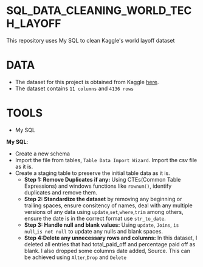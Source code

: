 # SQL_DATA_CLEANING_WORLD_TECH_LAYOFF
This repository uses My SQL to clean Kaggle's world layoff dataset

# DATA
- The dataset for this project is obtained from Kaggle [here](layoffs_original_dataset.csv).
- The dataset contains `11 columns` and `4136 rows`

# TOOLS
- My SQL

**My SQL**:
- Create a new schema
- Import the file from tables, `Table Data Import Wizard`. Import the csv file as it is.
- Create a staging table to preserve the initial table data as it is.
  - **Step 1: Remove Duplicates if any:** Using CTEs(Common Table Expressions) and windows functions like `rownum()`, identify duplicates and remove them.
  - **Step 2: Standardize the dataset** by removing any beginning or trailing spaces, ensure consitency of names, deal with any multiple versions of any data using `update`,`set`,`where`,`trim` among others, ensure the date is in the correct format use `str_to_date`.
  - **Step 3: Handle null and blank values:** Using `update`, `Joins`, `is null`,`is not null` to update any nulls and blank spaces.
  - **Step 4:Delete any unnecessary rows and columns:** In this dataset, I deleted all entries that had total_paid_off and percentage paid off as blank. I also dropped some columns date added, Source. This can be achieved using `Alter`,`Drop` and `Delete`
